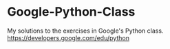 # Google-Python-Class
My solutions to the exercises in Google's Python class. https://developers.google.com/edu/python
